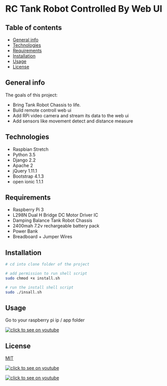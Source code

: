 # RC Tank Robot Controlled By Web UI

## Table of contents
* [General info](#general-info)
* [Technologies](#Technologies)
* [Requirements](#Requirements)
* [Installation](#Installation)
* [Usage](#Usage)
* [License](#License)

## General info
The goals of this project:
* Bring Tank Robot Chassis to life.
* Build remote controll web ui 
* Add RPi video camera and stream its data to the web ui 
* Add sensors like movement detect and distance measure

## Technologies
* Raspbian Stretch
* Python 3.5
* Django 2.2
* Apache 2
* jQuery 1.11.1
* Bootstrap 4.1.3
* open ionic 1.1.1

## Requirements
* Raspberry Pi 3
* L298N Dual H Bridge DC Motor Driver IC
* Damping Balance Tank Robot Chassis
* 2400mah 7.2v rechargeable battery pack
* Power Bank
* Breadboard + Jumper Wires

## Installation
```bash
# cd into clone folder of the project

# add permission to run shell script
sudo chmod +x install.sh

# run the install shell script
sudo ./insall.sh

```


## Usage
Go to your raspberry pi ip / app folder

[![click to see on youtube](https://github.com/Roi/Raspberry-Pi-Web-Contorlled-RC-Tank-Robot-Camera/blob/master/images/web-remote-small.jpg)](https://youtu.be/-1FfxnhEL5M)

## License
[MIT](https://choosealicense.com/licenses/mit/)



[![click to see on youtube](https://github.com/Roi/Raspberry-Pi-Web-Contorlled-RC-Tank-Robot-Camera/blob/master/images/tank1-small.jpg)](https://youtu.be/-1FfxnhEL5M)

[![click to see on youtube](https://github.com/Roi/Raspberry-Pi-Web-Contorlled-RC-Tank-Robot-Camera/blob/master/images/tank2-small.jpg)](https://youtu.be/-1FfxnhEL5M)

